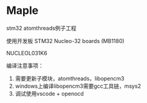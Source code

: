 # Maple
stm32 atomthreads例子工程

使用开发板 STM32 Nucleo-32 boards (MB1180)

 NUCLEOL031K6

编译注意事项：

1. 需要更新子模块，atomthreads，libopencm3
2. windows上编译libopencm3需要gcc工具链，msys2
3. 调试使用vscode + openocd


